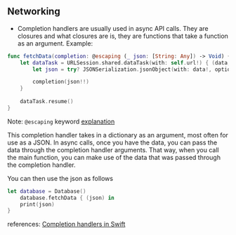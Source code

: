 ## Networking

- Completion handlers are usually used in async API calls. They are closures and what closures are is, they are functions that take a function as an argument.
Example:
``` swift
func fetchData(completion: @escaping (_ json: [String: Any]) -> Void) {
	let dataTask = URLSession.shared.dataTask(with: self.url!) { (data, response, error) in
		let json = try? JSONSerialization.jsonObject(with: data!, options: .allowFragments) as? [String: Any]

		completion(json!!)
	}
		
	dataTask.resume()
}
```
Note: `@escaping` keyword [explanation](https://stackoverflow.com/a/38990967)

This completion handler takes in a dictionary as an argument, most often for use as a JSON. In async calls, once you have the data, you can pass the data through the completion handler arguments. That way, when you call the main function, you can make use of the data that was passed through the completion handler.

You can then use the json as follows
``` swift
let database = Database()
	database.fetchData { (json) in
	print(json)
}
```
references: [Completion handlers in Swift](https://thatthinginswift.com/completion-handlers/)
